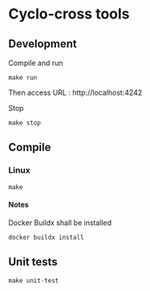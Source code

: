 # Cyclo-cross tools

## Development


Compile and run
```
make run
```

Then access URL : http://localhost:4242

Stop

```
make stop
```


## Compile

### Linux

``` 
make
```

#### Notes

Docker Buildx shall be installed 
``` 
docker buildx install
``` 

## Unit tests

```
make unit-test
```